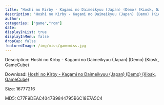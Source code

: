 ```yaml
---
title: "Hoshi no Kirby - Kagami no Daimeikyuu (Japan) (Demo) (Kiosk, GameCube)"
description: "Hoshi no Kirby - Kagami no Daimeikyuu (Japan) (Demo) (Kiosk, GameCube)"
author: 
categories: ["game","rom"]
date: 
displayInList: true
displayInMenu: false
dropCap: false
featuredImage: /img/miss/gamemiss.jpg
---
```


Description: Hoshi no Kirby - Kagami no Daimeikyuu (Japan) (Demo) (Kiosk, GameCube)

Download: <a style="text-decoration:underline;" href="https://mega.nz/#!fSYGiaqS!LgpYSaQuZH4lrt5pSxfmTyiJ9EjzZy90kwY6qnnE3LI" target = "_blank" rel = "nofollow" > Hoshi no Kirby - Kagami no Daimeikyuu (Japan) (Demo) (Kiosk, GameCube)</a>

Size: 16777216

MD5: C77F9DEAC4047B9844795B6C18E7A5C4

